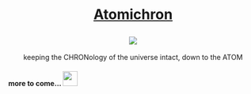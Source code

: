 <h1>
<p align="center">
  <a href="https://en.wikipedia.org/wiki/Atomichron">Atomichron</a>
</p>
</h1>
<p align="center">
  <img src="https://user-images.githubusercontent.com/103338293/162594222-2567dc36-076b-459f-aac8-e995bd870d15.gif"/>
  </br>
  </br>
  keeping the CHRONology of the universe intact, down to the ATOM
</p>

#### more to come... <img src="https://emojis.slackmojis.com/emojis/images/1531849430/4246/blob-sunglasses.gif?1531849430" width="30"/>

<!--
Source: https://github.com/abhisheknaiidu/awesome-github-profile-readme

Favorite:
- Create strongbad terminal like this: https://github.com/Ridermansb/Ridermansb
- Spotify now playing (and fun custumizing gif - cite it), and last-refresh: https://github.com/trinib/trinib
- Simple about me: https://github.com/stephenajulu/stephenajulu
- Synced parots for bottom/divider: https://github.com/ashleymavericks/ashleymavericks

Game ideas:
- Chess: https://github.com/timburgan/timburgan
- Ur: https://github.com/rossjrw/rossjrw
- Pokemon: https://github.com/HFO4/HFO4

Random:
- Visitors: https://github.com/garimasingh128/garimasingh128
- Visitors badge: https://github.com/Raymo111/Raymo111
- Views: https://github.com/dayyass/dayyass
- Social media links: https://github.com/novakcgx/novakcgx
- Octocat: https://github.com/theabbie/theabbie
- Section expand/hide: https://github.com/keshavsingh4522/keshavsingh4522
- Latest tweets: https://github.com/mokkapps/mokkapps
- Latest tweets: https://github.com/char-al/char-al
- Spotify recent tracks: https://github.com/guilyx/guilyx
- Github metrics: https://github.com/codestackr/codestackr
- Github metrics loading
- Github metrics: https://github.com/Raymo111/Raymo111
- Nothing producitve gif: https://camo.githubusercontent.com/c8603029e1d7baade74d71c1823bdcdbaa61f08c2bf062a483e02e0f4ace034c/68747470733a2f2f692e67697068792e636f6d2f5254684e30684f5332474f344d2e676966
-->
